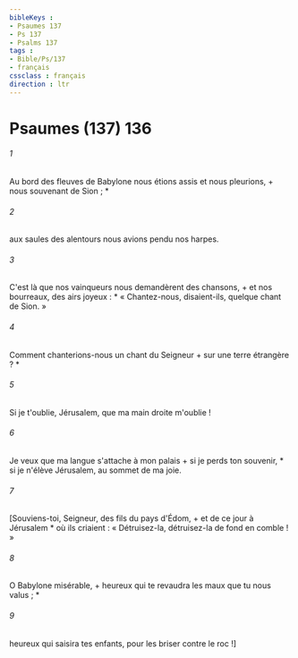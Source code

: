 ```yaml
---
bibleKeys : 
- Psaumes 137
- Ps 137
- Psalms 137
tags : 
- Bible/Ps/137
- français
cssclass : français
direction : ltr
---
```


# Psaumes (137) 136

###### 1
Au bord des fleuves de Babylone nous étions assis et nous pleurions, + nous souvenant de Sion ; *
###### 2
aux saules des alentours nous avions pendu nos harpes.
###### 3
C'est là que nos vainqueurs nous demandèrent des chansons, + et nos bourreaux, des airs joyeux : * « Chantez-nous, disaient-ils, quelque chant de Sion. »
###### 4
Comment chanterions-nous un chant du Seigneur + sur une terre étrangère ? *
###### 5
Si je t'oublie, Jérusalem, que ma main droite m'oublie !
###### 6
Je veux que ma langue s'attache à mon palais + si je perds ton souvenir, * si je n'élève Jérusalem, au sommet de ma joie.
###### 7
[Souviens-toi, Seigneur, des fils du pays d'Édom, + et de ce jour à Jérusalem * où ils criaient : « Détruisez-la, détruisez-la de fond en comble ! »
###### 8
O Babylone misérable, + heureux qui te revaudra les maux que tu nous valus ; *
###### 9
heureux qui saisira tes enfants, pour les briser contre le roc !]
